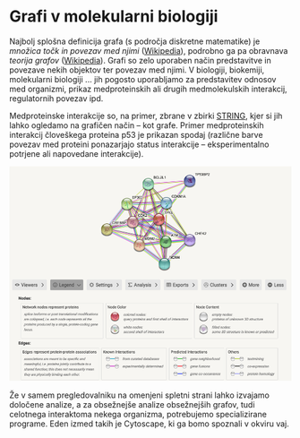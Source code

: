 # Grafi v molekularni biologiji

Najbolj splošna definicija grafa (s področja diskretne matematike) je *množica točk in povezav med njimi* ([Wikipedia](https://en.wikipedia.org/wiki/Graph_(discrete_mathematics))), podrobno ga pa obravnava *teorija grafov* ([Wikipedia](https://en.wikipedia.org/wiki/Graph_theory)). Grafi so zelo uporaben način predstavitve in povezave nekih objektov ter povezav med njimi. V biologiji, biokemiji, molekularni biologiji ... jih pogosto uporabljamo za predstavitev odnosov med organizmi, prikaz medproteinskih ali drugih medmolekulskih interakcij, regulatornih povezav ipd.

Medproteinske interakcije so, na primer, zbrane v zbirki [STRING](https://string-db.org/), kjer si jih lahko ogledamo na grafičen način – kot grafe. Primer medproteinskih interakcij človeškega proteina p53 je prikazan spodaj (različne barve povezav med proteini ponazarjajo status interakcije – eksperimentalno potrjene ali napovedane interakcije).

![Primer interakcij p53 iz zbirke STRING](slike/string_p53_primer.png)

Že v samem pregledovalniku na omenjeni spletni strani lahko izvajamo določene analize, a za obsežnejše analize obsežnejših grafov, tudi celotnega interaktoma nekega organizma, potrebujemo specializirane programe. Eden izmed takih je Cytoscape, ki ga bomo spoznali v okviru vaj.